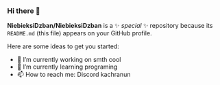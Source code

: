 ### Hi there 👋


**NiebieksiDzban/NiebieksiDzban** is a ✨ _special_ ✨ repository because its `README.md` (this file) appears on your GitHub profile.

Here are some ideas to get you started:

- 🔭 I’m currently working on smth cool
- 🌱 I’m currently learning programing
- 📫 How to reach me: Discord kachranun

